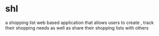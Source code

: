 # shl
a shopping list web based application that allows users to create , track their shopping needs as well as share their shopping lists with others
